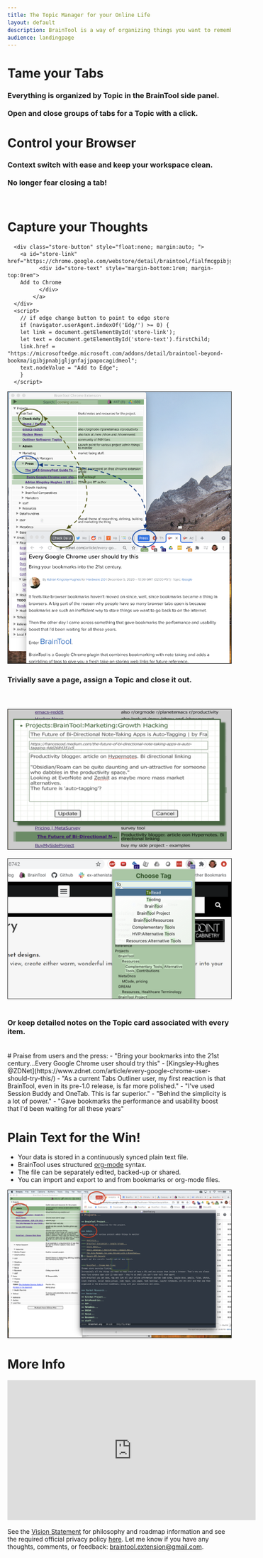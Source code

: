 ```yaml
---
title: The Topic Manager for your Online Life
layout: default
description: BrainTool is a way of organizing things you want to remember and get back to, using notes and nested Topics. Its also a better way to control your browser.
audience: landingpage
---
```


<div class="row">
<div class="cell left" >
<h1> Tame your Tabs</h1>
<h3>
Everything is organized by Topic in the BrainTool side panel.
<br/><br/>
Open and close groups of tabs for a Topic with a click.
</h3>
<h1> Control your Browser</h1>
<h3>
Context switch with ease and keep your workspace clean.
<br/><br/>
No longer fear closing a tab!
</h3>
<br/>
<h1> Capture your Thoughts</h1>
</div>
<div class="cell right" >

	  <div class="store-button" style="float:none; margin:auto; ">
	    <a id="store-link" href="https://chrome.google.com/webstore/detail/braintool/fialfmcgpibjgdoeodaondepigiiddio">
              <div id="store-text" style="margin-bottom:1rem; margin-top:0rem">
		Add to Chrome
              </div>
            </a>
	  </div>
	  <script>
	    // if edge change button to point to edge store
	    if (navigator.userAgent.indexOf('Edg/') >= 0) {
	    let link = document.getElementById('store-link');
	    let text = document.getElementById('store-text').firstChild;
	    link.href = "https://microsoftedge.microsoft.com/addons/detail/braintool-beyond-bookma/igibjpnabjgljgnfajjpapocagidmeol";
	    text.nodeValue = "Add to Edge";
	    }
	  </script>
	  
<img src="/site/sidePanelwWindow.png" alt="BrainTool sidepanel" style="border:solid; border-width:thin;">
</div>
</div>
<div class="row">

<div class="cell left">
<h3>
Trivially save a page, assign a Topic and close it out.
<br/><br/><br/>
</h3>
<img src="/media/edit-card.png" alt="Card editor" style="border:solid; border-width:thin; ">
</div>
<div class="cell right">
<img src="/site/AppStoreCollatoral/Autocomplete.png" alt="Autocomplete tags" style="border:solid; border-width:thin; margin-top:1rem;">
<br/><br/>
<h3>
Or keep detailed notes on the Topic card associated with every item.
<br/><br/>
</h3>
</div>

</div>
# Praise from users and the press:
- "Bring your bookmarks into the 21st century...Every Google Chrome user should try this"
    - [Kingsley-Hughes @ZDNet](https://www.zdnet.com/article/every-google-chrome-user-should-try-this/)
- "As a current Tabs Outliner user, my first reaction is that BrainTool, even in its pre-1.0 release, is far more polished."
- "I've used Session Buddy and OneTab. This is far superior."
- "Behind the simplicity is a lot of power."
- "Gave bookmarks the performance and usability boost that I'd been waiting for all these years"

# Plain Text for the Win!
- Your data is stored in a continuously synced plain text file.
- BrainTool uses structured [org-mode](http://orgmode.org) syntax.
- The file can be separately edited, backed-up or shared.
- You can import and export to and from bookmarks or org-mode files.

<img src="/site/ScreenShot.png" style="border:solid; border-width:thin;" alt="Screenshot showing BrainTool with emacs and Chrome views">

<h1>More Info</h1>
<iframe width="560" height="315" src="https://www.youtube.com/embed/videoseries?list=PLhaw8BE1kin0CQFuDXrWsdC6Nzhyo9dix" title="YouTube video player" frameborder="0" allow="accelerometer; autoplay; clipboard-write; encrypted-media; gyroscope; picture-in-picture" allowfullscreen></iframe>

See the [Vision Statement](http://braintool.org/overview) for philosophy and roadmap information and see the required official privacy policy [here](./BrainToolPrivacyPolicy.pdf). Let me know if you have any thoughts, comments, or feedback: [braintool.extension@gmail.com](mailto:braintool.extension@gmail.com). 

